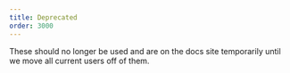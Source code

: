 ```yaml
---
title: Deprecated
order: 3000
---
```


These should no longer be used and are on the docs site temporarily until we move all current users off of them.

